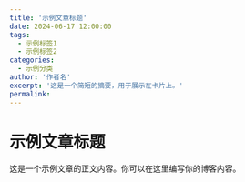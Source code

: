 ```yaml
---
title: '示例文章标题'
date: 2024-06-17 12:00:00
tags:
  - 示例标签1
  - 示例标签2
categories:
  - 示例分类
author: '作者名'
excerpt: '这是一个简短的摘要，用于展示在卡片上。'
permalink:
---
```


# 示例文章标题

这是一个示例文章的正文内容。你可以在这里编写你的博客内容。
